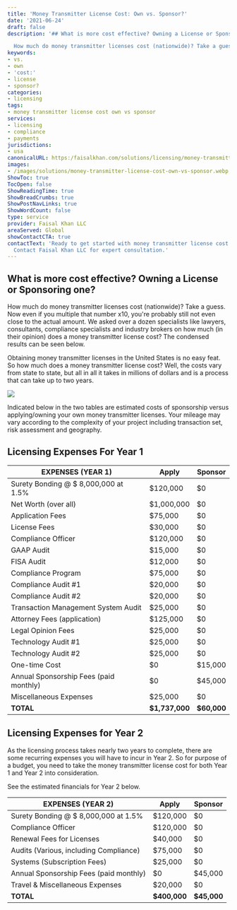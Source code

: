 ```yaml
---
title: 'Money Transmitter License Cost: Own vs. Sponsor?'
date: '2021-06-24'
draft: false
description: '## What is more cost effective? Owning a License or Sponsoring one?

  How much do money transmitter licenses cost (nationwide)? Take a guess. Now even...'
keywords:
- vs.
- own
- 'cost:'
- license
- sponsor?
categories:
- licensing
tags:
- money transmitter license cost own vs sponsor
services:
- licensing
- compliance
- payments
jurisdictions:
- usa
canonicalURL: https:/faisalkhan.com/solutions/licensing/money-transmitter-license-mtl/money-transmitter-license-cost-own-vs-sponsor/
images:
- /images/solutions/money-transmitter-license-cost-own-vs-sponsor.webp
ShowToc: true
TocOpen: false
ShowReadingTime: true
ShowBreadCrumbs: true
ShowPostNavLinks: true
ShowWordCount: false
type: service
provider: Faisal Khan LLC
areaServed: Global
showContactCTA: true
contactText: 'Ready to get started with money transmitter license cost: own vs. sponsor??
  Contact Faisal Khan LLC for expert consultation.'
---
```


## What is more cost effective? Owning a License or Sponsoring one?

How much do money transmitter licenses cost (nationwide)? Take a guess. Now even if you multiple that number x10, you're probably still not even close to the actual amount. We asked over a dozen specialists like lawyers, consultants, compliance specialists and industry brokers on how much (in their opinion) does a money transmitter license cost? The condensed results can be seen below.

Obtaining money transmitter licenses in the United States is no easy feat. So how much does a money transmitter license cost? Well, the costs vary from state to state, but all in all it takes in millions of dollars and is a process that can take up to two years. 

![](https://faisalkhan.com/wp-content/uploads/2021/07/Money-Transmitter-License-Cost-Graph-of-Apply-versus-Sponsorship-Nomisma-digital-1024x632.png)

Indicated below in the two tables are estimated costs of sponsorship versus applying/owning your own money transmitter licenses. Your mileage may vary according to the complexity of your project including transaction set, risk assessment and geography.

## Licensing Expenses For Year 1

EXPENSES (YEAR 1)| Apply| Sponsor  
---|---|---  
Surety Bonding @ $ 8,000,000 at 1.5%| $120,000| $0  
Net Worth (over all)| $1,000,000| $0  
Application Fees| $75,000| $0  
License Fees| $30,000| $0  
Compliance Officer| $120,000| $0  
GAAP Audit| $15,000| $0  
FISA Audit| $12,000| $0  
Compliance Program| $75,000| $0  
Compliance Audit #1| $20,000| $0  
Compliance Audit #2| $20,000| $0  
Transaction Management System Audit| $25,000| $0  
Attorney Fees (application)| $125,000| $0  
Legal Opinion Fees| $25,000| $0  
Technology Audit #1| $25,000| $0  
Technology Audit #2| $25,000| $0  
One-time Cost| $0| $15,000  
Annual Sponsorship Fees (paid monthly)| $0| $45,000  
Miscellaneous Expenses| $25,000| $0  
**TOTAL**| **$1,737,000**| **$60,000**  
  
## Licensing Expenses for Year 2

As the licensing process takes nearly two years to complete, there are some recurring expenses you will have to incur in Year 2. So for purpose of a budget, you need to take the money transmitter license cost for both Year 1 and Year 2 into consideration.

See the estimated financials for Year 2 below. 

EXPENSES (YEAR 2)| Apply| Sponsor  
---|---|---  
Surety Bonding @ $ 8,000,000 at 1.5%| $120,000| $0  
Compliance Officer| $120,000| $0  
Renewal Fees for Licenses| $40,000| $0  
Audits (Various, including Compliance)| $75,000| $0  
Systems (Subscription Fees)| $25,000| $0  
Annual Sponsorship Fees (paid monthly)| $0| $45,000  
Travel & Miscellaneous Expenses| $20,000| $0  
**TOTAL**| **$400,000**| **$45,000**